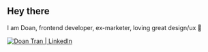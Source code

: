 ## Hey there 
I am Doan, frontend developer, ex-marketer, loving great design/ux 💜

<a href="https://www.linkedin.com/in/doant/"><img src="https://img.shields.io/badge/-LinkedIn-blue" alt="Doan Tran | LinkedIn"/></a>


